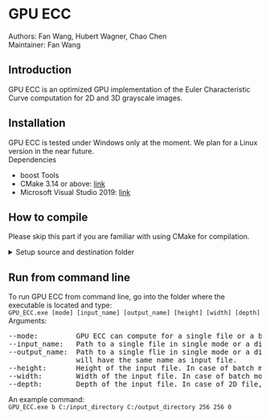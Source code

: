 # GPU ECC
Authors: Fan Wang, Hubert Wagner, Chao Chen <br/>
Maintainer: Fan Wang
## Introduction ##
GPU ECC is an optimized GPU implementation of the Euler Characteristic Curve computation for 2D and 3D grayscale images.

## Installation ##
GPU ECC is tested under Windows only at the moment. We plan for a Linux version in the near future. <br/>
Dependencies <br/>
* boost
Tools <br/>
* CMake 3.14 or above: [link](https://cmake.org/download/)
* Microsoft Visual Studio 2019: [link](https://visualstudio.microsoft.com/vs/older-downloads/)

## How to compile ##
Please skip this part if you are familiar with using CMake for compilation. <br/>
<details>
  <summary>Setup source and destination folder</summary>
  In CMake-GUI, the folder where you downloaded the source files will be the source folder. Create a folder named build as the desination folder.
</details>

## Run from command line ##
To run GPU ECC from command line, go into the folder where the executable is located and type: <br/>
`GPU_ECC.exe [mode] [input_name] [output_name] [height] [width] [depth]` <br/>
Arguments:
<pre>
--mode:         GPU ECC can compute for a single file or a batch of files. Use 's' for single mode or 'b' for batch mode.
--input_name:   Path to a single file in single mode or a directory containing files in batch mode.
--output_name:  Path to a single flie in single mode or a directory in batch mode. In case of batch mode, the output file 
                will have the same name as input file.
--height:       Height of the input file. In case of batch mode, same height is assumed for every file under the directory.
--width:        Width of the input file. In case of batch mode, same width is assumed for every file under the directory.
--depth:        Depth of the input file. In case of 2D file, set depth to 0.
</pre>
An example command: <br/>
`GPU_ECC.exe b C:/input_directory C:/output_directory 256 256 0` <br/>
